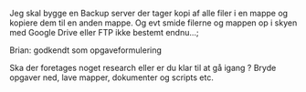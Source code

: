 Jeg skal bygge en Backup server der tager kopi af alle filer i en mappe og kopiere dem til en anden mappe. Og evt smide filerne og mappen op i skyen med Google Drive eller FTP ikke bestemt endnu...;

Brian: godkendt som opgaveformulering

Ska der foretages noget research eller er du klar til at gå igang ?
Bryde opgaver ned, lave mapper, dokumenter og scripts etc.
